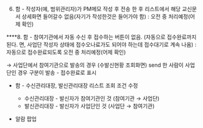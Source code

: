6. 함 - 작성자(예, 범위관리자)가 PM메모 작성 후 전송 한 후 리스트에서 해당 교신문서 상세화면 들어갈수 없음(자기가 작성한것은 들어가야 함)
: 오전 중 처리예정(어제 확인)

****8. 함 - 참여기관에서 자동 수신 후 접수하는 버튼이 없음.
(자동으로 접수완료까지 된다. 면, 사업단 작성자 상태에 접수오나료가도 되어야 하는데 접수대기로 계속 나옴)
: 자동으로 접수완료되도록 오전 중 처리예정(어제 확인)

→ 사업단에서 참여기관으로 발송의 경우 (수발신현황 조회화면) send 한 사람이 사업단인 경우 구분이 발송 - 접수완료로 표시

- 함 - 수신관리대장, 발신관리대장 리스트 조회 조건 수정
    - 수신관리대장 - 발신자가 참여기관인 것 (참여기관 → 사업단)
    - 발신관리대장 - 발신자가 사업단인 것 (사업단 → 참여기관)

- 알람 팝업
